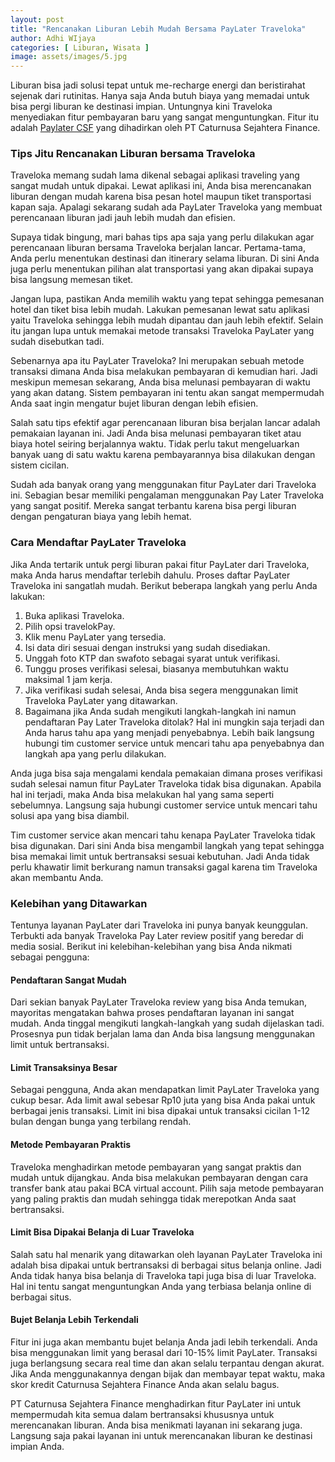 ```yaml
---
layout: post
title: "Rencanakan Liburan Lebih Mudah Bersama PayLater Traveloka"
author: Adhi WIjaya
categories: [ Liburan, Wisata ]
image: assets/images/5.jpg
---
```


Liburan bisa jadi solusi tepat untuk me-recharge energi dan beristirahat sejenak dari rutinitas. Hanya saja Anda butuh biaya yang memadai untuk bisa pergi liburan ke destinasi impian. Untungnya kini Traveloka menyediakan fitur pembayaran baru yang sangat menguntungkan. Fitur itu adalah [Paylater CSF](https://www.traveloka.com/id-id/travelokapay/paylater) yang dihadirkan oleh PT Caturnusa Sejahtera Finance. 

### Tips Jitu Rencanakan Liburan bersama Traveloka
Traveloka memang sudah lama dikenal sebagai aplikasi traveling yang sangat mudah untuk dipakai. Lewat aplikasi ini, Anda bisa merencanakan liburan dengan mudah karena bisa pesan hotel maupun tiket transportasi kapan saja. Apalagi sekarang sudah ada PayLater Traveloka yang membuat perencanaan liburan jadi jauh lebih mudah dan efisien. 

Supaya tidak bingung, mari bahas tips apa saja yang perlu dilakukan agar perencanaan liburan bersama Traveloka berjalan lancar. Pertama-tama, Anda perlu menentukan destinasi dan itinerary selama liburan. Di sini Anda juga perlu menentukan pilihan alat transportasi yang akan dipakai supaya bisa langsung memesan tiket. 

Jangan lupa, pastikan Anda memilih waktu yang tepat sehingga pemesanan hotel dan tiket bisa lebih mudah. Lakukan pemesanan lewat satu aplikasi yaitu Traveloka sehingga lebih mudah dipantau dan jauh lebih efektif. Selain itu jangan lupa untuk memakai metode transaksi Traveloka PayLater yang sudah disebutkan tadi. 

Sebenarnya apa itu PayLater Traveloka? Ini merupakan sebuah metode transaksi dimana Anda bisa melakukan pembayaran di kemudian hari. Jadi meskipun memesan sekarang, Anda bisa melunasi pembayaran di waktu yang akan datang. Sistem pembayaran ini tentu akan sangat mempermudah Anda saat ingin mengatur bujet liburan dengan lebih efisien. 

Salah satu tips efektif agar perencanaan liburan bisa berjalan lancar adalah pemakaian layanan ini. Jadi Anda bisa melunasi pembayaran tiket atau biaya hotel seiring berjalannya waktu. Tidak perlu takut mengeluarkan banyak uang di satu waktu karena pembayarannya bisa dilakukan dengan sistem cicilan. 

Sudah ada banyak orang yang menggunakan fitur PayLater dari Traveloka ini. Sebagian besar memiliki pengalaman menggunakan Pay Later Traveloka yang sangat positif. Mereka sangat terbantu karena bisa pergi liburan dengan pengaturan biaya yang lebih hemat. 

### Cara Mendaftar PayLater Traveloka
Jika Anda tertarik untuk pergi liburan pakai fitur PayLater dari Traveloka, maka Anda harus mendaftar terlebih dahulu. Proses daftar PayLater Traveloka ini sangatlah mudah. Berikut beberapa langkah yang perlu Anda lakukan:

1. Buka aplikasi Traveloka. 
2. Pilih opsi travelokPay.
3. Klik menu PayLater yang tersedia. 
4. Isi data diri sesuai dengan instruksi yang sudah disediakan. 
5. Unggah foto KTP dan swafoto sebagai syarat untuk verifikasi. 
6. Tunggu proses verifikasi selesai, biasanya membutuhkan waktu maksimal 1 jam kerja. 
7. Jika verifikasi sudah selesai, Anda bisa segera menggunakan limit Traveloka PayLater yang ditawarkan. 
8. Bagaimana jika Anda sudah mengikuti langkah-langkah ini namun pendaftaran Pay Later Traveloka ditolak? Hal ini mungkin saja terjadi dan Anda harus tahu apa yang menjadi penyebabnya. Lebih baik langsung hubungi tim customer service untuk mencari tahu apa penyebabnya dan langkah apa yang perlu dilakukan. 

Anda juga bisa saja mengalami kendala pemakaian dimana proses verifikasi sudah selesai namun fitur PayLater Traveloka tidak bisa digunakan. Apabila hal ini terjadi, maka Anda bisa melakukan hal yang sama seperti sebelumnya. Langsung saja hubungi customer service untuk mencari tahu solusi apa yang bisa diambil. 

Tim customer service akan mencari tahu kenapa PayLater Traveloka tidak bisa digunakan. Dari sini Anda bisa mengambil langkah yang tepat sehingga bisa memakai limit untuk bertransaksi sesuai kebutuhan. Jadi Anda tidak perlu khawatir limit berkurang namun transaksi gagal karena tim Traveloka akan membantu Anda. 

### Kelebihan yang Ditawarkan
Tentunya layanan PayLater dari Traveloka ini punya banyak keunggulan. Terbukti ada banyak Traveloka Pay Later review positif yang beredar di media sosial. Berikut ini kelebihan-kelebihan yang bisa Anda nikmati sebagai pengguna:

#### Pendaftaran Sangat Mudah
Dari sekian banyak PayLater Traveloka review yang bisa Anda temukan, mayoritas mengatakan bahwa proses pendaftaran layanan ini sangat mudah. Anda tinggal mengikuti langkah-langkah yang sudah dijelaskan tadi. Prosesnya pun tidak berjalan lama dan Anda bisa langsung menggunakan limit untuk bertransaksi. 

#### Limit Transaksinya Besar
Sebagai pengguna, Anda akan mendapatkan limit PayLater Traveloka yang cukup besar. Ada limit awal sebesar Rp10 juta yang bisa Anda pakai untuk berbagai jenis transaksi. Limit ini bisa dipakai untuk transaksi cicilan 1-12 bulan dengan bunga yang terbilang rendah. 

#### Metode Pembayaran Praktis
Traveloka menghadirkan metode pembayaran yang sangat praktis dan mudah untuk dijangkau. Anda bisa melakukan pembayaran dengan cara transfer bank atau pakai BCA virtual account. Pilih saja metode pembayaran yang paling praktis dan mudah sehingga tidak merepotkan Anda saat bertransaksi. 

#### Limit Bisa Dipakai Belanja di Luar Traveloka
Salah satu hal menarik yang ditawarkan oleh layanan PayLater Traveloka ini adalah bisa dipakai untuk bertransaksi di berbagai situs belanja online. Jadi Anda tidak hanya bisa belanja di Traveloka tapi juga bisa di luar Traveloka. Hal ini tentu sangat menguntungkan Anda yang terbiasa belanja online di berbagai situs. 

#### Bujet Belanja Lebih Terkendali
Fitur ini juga akan membantu bujet belanja Anda jadi lebih terkendali. Anda bisa menggunakan limit yang berasal dari 10-15% limit PayLater. Transaksi juga berlangsung secara real time dan akan selalu terpantau dengan akurat. Jika Anda menggunakannya dengan bijak dan membayar tepat waktu, maka skor kredit Caturnusa Sejahtera Finance Anda akan selalu bagus. 

PT Caturnusa Sejahtera Finance menghadirkan fitur PayLater ini untuk mempermudah kita semua dalam bertransaksi khususnya untuk merencanakan liburan. Anda bisa menikmati layanan ini sekarang juga. Langsung saja pakai layanan ini untuk merencanakan liburan ke destinasi impian Anda. 